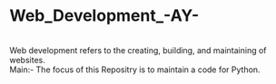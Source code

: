 # Web_Development_-AY-
<br>
Web development refers to the creating, building, and maintaining of websites.
<br>
Main:- The focus of this Repositry is to maintain a code for Python.
